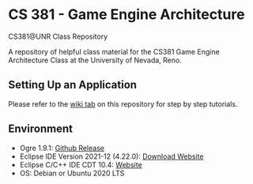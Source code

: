 # CS 381 - Game Engine Architecture

CS381@UNR Class Repository

A repository of helpful class material for the CS381 Game Engine Architecture Class at the University of Nevada, Reno. 

## Setting Up an Application

Please refer to the [wiki tab](https://github.com/sushillouis/381/wiki) on this repository for step by step tutorials.

## Environment
- Ogre 1.9.1: [Github Release](https://github.com/OGRECave/ogre/releases/tag/v1.9.1)
- Eclipse IDE Version 2021-12 (4.22.0): [Download Website](https://www.eclipse.org/downloads/)
- Eclipse C/C++ IDE CDT 10.4: [Website](https://www.eclipse.org/cdt/)
- OS: Debian or Ubuntu 2020 LTS
